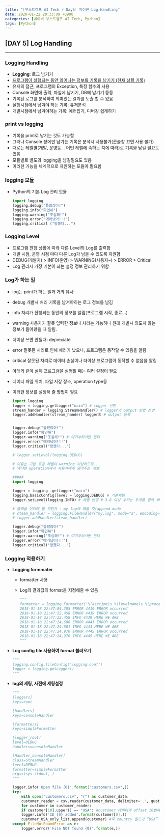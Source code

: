 ```yaml
---
title: "[부스트캠프 AI Tech / Day5] 파이썬 Log Handling"
date: 2020-01-22 20:33:00 +0900
categories: [네이버 부스트캠프 AI Tech, Python]
tags: [Python]
---
```



## **[DAY 5] Log Handling**

---

### **Logging Handling**

- **Logging**: 로그 남기기
- <u>프로그램이 실행되는 동안 일어나는 정보를 기록을 남기기 (현재 상황 기록)</u>
- 유저의 접근, 프로그램의 Exception, 특정 함수의 사용
- Console 화면에 출력, 파일에 남기기, DB에 남기기 등등
- 기록된 로그를 분석하여 의미있는 결과를 도출 할 수 있음
- 실행시점에서 남겨야 하는 기록: 유저분석
- 개발시점에서 남겨야하는 기록: 에러잡기, 디버깅 쉽게하기

### **print vs logging**

- 기록을 print로 남기는 것도 가능함
- 그러나 Console 창에만 남기는 기록은 분석시 사용불가(콘솔창 끄면 사용 불가)
- 때로는 레벨별(개발, 운영등... 어떤 레벨에 속하는 지에 따라)로 기록을 남길 필요도 있음
- 모듈별로 별도의 logging을 남길필요도 있음
- 이러한 기능을 체계적으로 지원하는 모듈이 필요함

### **logging 모듈**

- Python의 기본 Log 관리 모듈

    ```python
    import logging
    logging.debug("틀렸잖아!")
    logging.info("확인해")
    logging.warning("조심해!")
    logging.error("에러났어!!!")
    logging.critical ("망했다...")
    ```

### **Logging Level**

- 프로그램 진행 상황에 따라 다른 Level의 Log를 출력함
- 개발 시점, 운영 시점 마다 다른 Log가 남을 수 있도록 지원함
- DEBUG(개발자) > INFO(운영) > WARNING(사용자~) > ERROR > Critical
- Log 관리시 가장 기본이 되는 설정 정보 관리하기 위함

### **Log가 하는 일**

- log는 print가 하는 일과 거의 유사
- debug 개발시 처리 기록을 남겨야하는 로그 정보를 남김
- info 처리가 진행되는 동안의 정보를 알림(프로그램 시작, 종료...)
- warning 사용자가 잘못 입력한 정보나 처리는 가능하나 원래 개발시 의도치 않는 정보가 들어왔을 때 알림.
- 더이상 쓰면 안될때: depreciate
- error 잘못된 처리로 인해 에러가 났으나, 프로그램은 동작할 수 있음을 알림
- critical 잘못된 처리로 데이터 손실이나 더이상 프로그램이 동작할 수 없음을 알림
- 아래와 같이 실제 프로그램을 실행할 때는 여러 설정이 필요
- 데이터 파일 위치, 파일 저장 장소, operation type등
- 이러한 정보를 설정해 줄 방법이 필요

    ```python
    import logging
    logger = logging.getLogger("main") # logger 선언
    stream_hander = logging.StreamHandler() # logger의 output 방법 선언
    logger.addHandler(stream_hander) logger의 # output 등록


    logger.debug("틀렸잖아!")
    logger.info("확인해")
    logger.warning("조심해!") # 여기부터서만 뜬다
    logger.error("에러났어!!!")
    logger.critical("망했다...")

    # logger.setLevel(logging.DEBUG)

    # 이유는 기본 로깅 레벨이 warning 이상이므로..
    # 왜냐면 operation에서 사용자에게 알려주는 레벨

    #####
    import logging

    logger = logging .getLogger("main")
    logging.basicConfig(level = logging.DEBUG) # 기본세팅
    logger.setLevel(logging.INFO) # 레벨 변경 # 3.8 이상 부터는 두개를 함께 써야함

    # 출력을 어디에 할 것인가 : my.log에 해줄 것/append mode
    # steam_handler = logging.FileHandler("my.log", mode="a", encoding="utf=8") 
    # logger.addHandler(steam_handler) 

    logger.debug("틀렸잖아!")
    logger.info("확인해")
    logger.warning("조심해!") # 여기부터서만 뜬다
    logger.error("에러났어!!!")
    logger.critical("망했다...")

    ```

### **Logging 적용하기**

- **Logging formmater**
  - formatter 사용
  - Log의 결과값의 format을 지정해줄 수 있음

    ```python
    """
    formatter = logging.Formatter('%(asctime)s %(levelname)s %(process)d %(message)s')
    2018-01-18 22:47:04,385 ERROR 4410 ERROR occurred
    2018-01-18 22:47:22,458 ERROR 4439 ERROR occurred
    2018-01-18 22:47:22,458 INFO 4439 HERE WE ARE
    2018-01-18 22:47:24,680 ERROR 4443 ERROR occurred
    2018-01-18 22:47:24,681 INFO 4443 HERE WE ARE
    2018-01-18 22:47:24,970 ERROR 4445 ERROR occurred
    2018-01-18 22:47:24,970 INFO 4445 HERE WE ARE
    """
    ```

- **Log config file 사용하여 format 불러오기**

    ```python
    """
    logging.config.fileConfig('logging.conf')
    logger = logging.getLogger()
    """
    ```

- **log의 세팅, 사전에 세팅설정**

    ```python
    """
    [loggers]
    keys=root

    [handlers]
    keys=consoleHandler

    [formatters]
    keys=simpleFormatter

    [logger_root]
    level=DEBUG
    handlers=consoleHandler

    [Handler_consoleHandler]
    class=StreamHandler
    level=DEBUG
    formatter=simpleFormatter
    args=(sys.stdout, )
    """
    ```

    ```python
    logger.info('Open file {0}'.format("customers.csv",))
    try:
        with open("customers.csv", "r") as customer_data:
        customer_reader = csv.reader(customer_data, delimiter=',', quotechar='"')
        for customer in customer_reader:
        if customer[10].upper() == "USA": #customer 데이터의 offset 10번째 값
        logger.info('ID {0} added'.format(customer[0],))
        customer_USA_only_list.append(customer) #즉 country 필드가 “USA” 것만
    except FileNotFoundError as e:
        logger.error('File NOT found {0}'.format(e,))
    ```